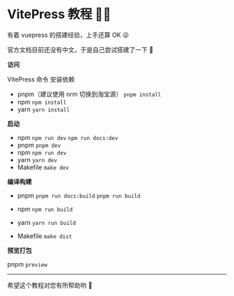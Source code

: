 # VitePress 教程 👨‍💻

有着 vuepress 的搭建经验，上手还算 OK 😜

官方文档目前还没有中文，于是自己尝试搭建了一下 🤗

**访问**

VitePress 命令 安装依赖 

- pnpm（建议使用 nrm 切换到淘宝源） `pnpm install`
- npm `npm install`
- yarn `yarn install`

**启动**

- npm `npm run dev`  `npm run docs:dev`
- pnpm `pnpm dev`
- npm `npm run dev`
- yarn `yarn dev`
- Makefile `make dev`

**编译构建**

- pnpm `pnpm run docs:build`  `pnpm run build`

- npm `npm run build`

- yarn `yarn run build`

- Makefile `make dist`

**预览打包**

pnpm `preview`

---

希望这个教程对您有所帮助哟 🎉 